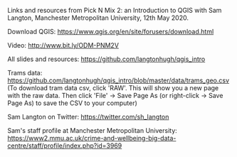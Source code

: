 Links and resources from Pick N Mix 2: an Introduction to QGIS with Sam Langton, Manchester Metropolitan University, 12th May 2020.

Download QGIS: https://www.qgis.org/en/site/forusers/download.html

Video: http://www.bit.ly/ODM-PNM2V

All slides and resources: https://github.com/langtonhugh/qgis_intro

Trams data: https://github.com/langtonhugh/qgis_intro/blob/master/data/trams_geo.csv 
(To download tram data csv, click 'RAW'. This will show you a new page with the raw data. Then click 'File' -> Save Page As (or right-click -> Save Page As) to save the CSV to your computer)

Sam Langton on Twitter: https://twitter.com/sh_langton

Sam's staff profile at Manchester Metropolitan University: https://www2.mmu.ac.uk/crime-and-wellbeing-big-data-centre/staff/profile/index.php?id=3969


